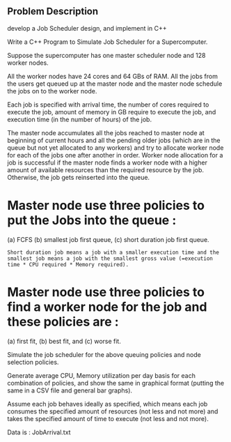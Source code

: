 ## Problem Description

 develop a Job Scheduler design, and implement in C++


Write a C++ Program to Simulate Job Scheduler for a Supercomputer.


Suppose the supercomputer has one master scheduler node and 128 worker nodes.

All the worker nodes have 24 cores and 64 GBs of RAM. 
All the jobs from the users get queued up at the master node
and the master node schedule the jobs on to the worker node.

Each job is specified with arrival time, the number of cores required to execute the
job, amount of memory in GB require to execute the job, and execution time (in the number of hours) of the job.

The master node accumulates all the jobs reached to master node at beginning of current hours 
and all the pending older jobs (which are in the queue but not yet allocated to any workers) 
and try to allocate worker node for each of the jobs one after another in order. Worker node allocation for a job is successful if the master node finds a worker node with a higher amount of available resources than the required resource by the job. Otherwise, the job gets reinserted into the queue.


# Master node use three policies to put the Jobs into the queue :


(a) FCFS (b) smallest job first queue, (c) short duration job first queue.


 ` Short duration job means a job with a smaller execution time and the smallest job means a job with the smallest gross value (=execution time * CPU required * Memory required). `



# Master node use three policies to find a worker node for the job and these policies are :

(a) first fit, (b) best fit, and (c) worse fit.





Simulate the job scheduler for the above queuing policies and node selection policies.


Generate average CPU, Memory utilization per day basis for each combination of policies, and show the same in graphical format (putting the same in a CSV file and general bar graphs).


Assume each job behaves ideally as specified, which means each job consumes the specified amount of resources (not less and not more) and takes the specified amount of time to execute (not less and not more).



Data is : JobArrival.txt
